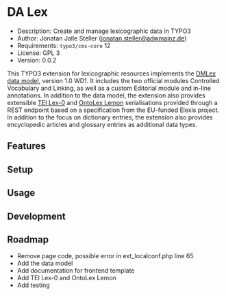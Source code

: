 # DA Lex

- Description: Create and manage lexicographic data in TYPO3
- Author: Jonatan Jalle Steller ([jonatan.steller@adwmainz.de](mailto:jonatan.steller@adwmainz.de))
- Requirements: `typo3/cms-core` 12
- License: GPL 3
- Version: 0.0.2

This TYPO3 extension for lexicographic resources implements the [DMLex data model](https://www.oasis-open.org/committees/lexidma), version 1.0 WD1. It includes the two official modules Controlled Vocabulary and Linking, as well as a custom Editorial module and in-line annotations. In addition to the data model, the extension also provides extensible [TEI Lex-0](https://dariah-eric.github.io/lexicalresources/pages/TEILex0/TEILex0.html) and [OntoLex Lemon](https://www.w3.org/2019/09/lexicog/) serialisations provided through a REST endpoint based on a specification from the EU-funded Elexis project. In addition to the focus on dictionary entries, the extension also provides encyclopedic articles and glossary entries as additional data types.

## Features

## Setup

## Usage

## Development

## Roadmap

- Remove page code, possible error in ext_localconf.php line 65
- Add the data model
- Add documentation for frontend template
- Add TEI Lex-0 and OntoLex Lemon
- Add testing
